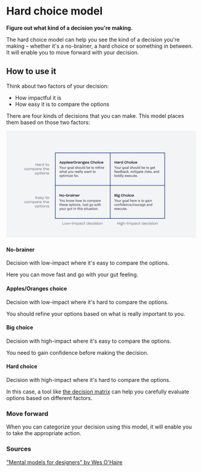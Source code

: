 # Hard choice model

**Figure out what kind of a decision you're making.**

The hard choice model can help you see the kind of a decision you're making – whether it's a no-brainer, a hard choice or something in between. It will enable you to move forward with your decision. 

How to use it
-------------

Think about two factors of your decision:

* How impactful it is
* How easy it is to compare the options

There are four kinds of decisions that you can make. This model places them based on those two factors:

![Hard choice model by Wes O'Haire](./images/hard_choice_model_1.png)

#### No-brainer

Decision with low-impact where it's easy to compare the options.

Here you can move fast and go with your gut feeling.

#### Apples/Oranges choice

Decision with low-impact where it's hard to compare the options.

You should refine your options based on what is really important to you.

#### Big choice

Decision with high-impact where it's easy to compare the options.

You need to gain confidence before making the decision.

#### Hard choice

Decision with high-impact where it's hard to compare the options.

In this case, a tool like [the decision matrix](/decision-matrix) can help you carefully evaluate options based on different factors.

### Move forward

When you can categorize your decision using this model, it will enable you to take the appropriate action.

### Sources

["Mental models for designers" by Wes O'Haire](https://dropbox.design/article/mental-models-for-designers)